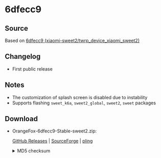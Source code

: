 # 6dfecc9

## Source

Based on [6dfecc9 (xiaomi-sweet2/twrp_device_xiaomi_sweet2)](https://github.com/xiaomi-sweet2/twrp_device_xiaomi_sweet2/commit/6dfecc94ba6f875e8b3eb859bb85b89e241e4e80)

## Changelog

- First public release

## Notes

- The customization of splash screen is disabled due to instability
- Supports flashing `sweet_k6a`, `sweet2_global`, `sweet2`, `sweet` packages

## Download

- OrangeFox-6dfecc9-Stable-sweet2.zip:

  [GitHub Releases](https://github.com/xiaomi-sweet2/releases/releases/download/recovery%2Foranfefox%2Freleases%2F6dfecc9/OrangeFox-6dfecc9-Stable-sweet2.zip) | [SourceForge](https://sourceforge.net/projects/xiaomi-sweet2/files/recovery/orangefox/releases/6dfecc9/OrangeFox-6dfecc9-Stable-sweet2.zip/download) | [pling](https://www.pling.com/p/2213625)

  <details>
  <summary>MD5 checksum</summary>

  ```plain
  015E435C0EB0376B827582A15C27F5AC *OrangeFox-6dfecc9-Stable-sweet2.zip
  ```
  </details>